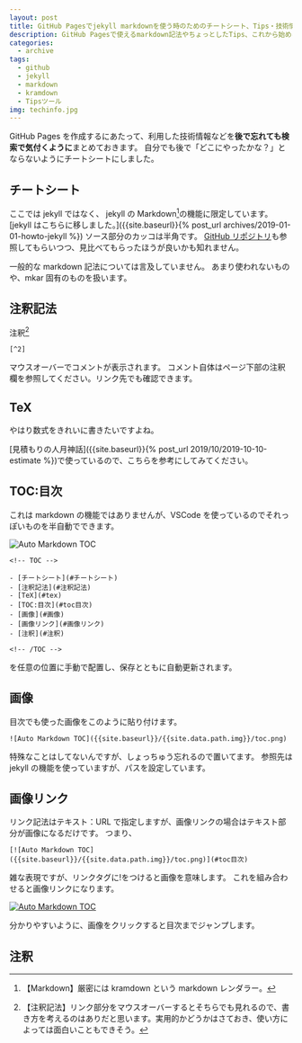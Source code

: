 ```yaml
---
layout: post
title: GitHub Pagesでjekyll markdownを使う時のためのチートシート、Tips・技術情報
description: GitHub Pagesで使えるmarkdown記法やちょっとしたTips、これから始める方向けに環境構築を残します。
categories:
  - archive
tags:
  - github
  - jekyll
  - markdown
  - kramdown
  - Tipsツール
img: techinfo.jpg
---
```


GitHub Pages を作成するにあたって、利用した技術情報などを**後で忘れても検索で気付くように**まとめておきます。
自分でも後で「どこにやったかな？」とならないようにチートシートにしました。

## チートシート

ここでは jekyll ではなく、 jekyll の Markdown[^1]の機能に限定しています。
[jekyll はこちらに移しました。]({{site.baseurl}}{% post_url archives/2019-01-01-howto-jekyll %})
ソース部分のカッコは半角です。
[GitHub リポジトリ]({{site.data.github.url}})も参照してもらいつつ、見比べてもらったほうが良いかも知れません。

一般的な markdown 記法については言及していません。
あまり使われないものや、mkar 固有のものを扱います。

## 注釈記法

注釈[^2]

```
[^2]
```

マウスオーバーでコメントが表示されます。
コメント自体はページ下部の注釈欄を参照してください。リンク先でも確認できます。

## TeX

やはり数式をきれいに書きたいですよね。

[見積もりの人月神話]({{site.baseurl}}{% post_url 2019/10/2019-10-10-estimate %})で使っているので、こちらを参考にしてみてください。

## TOC:目次

これは markdown の機能ではありませんが、VSCode を使っているのでそれっぽいものを半自動でできます。

![Auto Markdown TOC]({{site.baseurl}}/{{site.data.path.img}}/toc.png)

```
<!-- TOC -->

- [チートシート](#チートシート)
- [注釈記法](#注釈記法)
- [TeX](#tex)
- [TOC:目次](#toc目次)
- [画像](#画像)
- [画像リンク](#画像リンク)
- [注釈](#注釈)

<!-- /TOC -->
```

を任意の位置に手動で配置し、保存とともに自動更新されます。

## 画像

目次でも使った画像をこのように貼り付けます。

```
![Auto Markdown TOC]({{site.baseurl}}/{{site.data.path.img}}/toc.png)
```

特殊なことはしてないんですが、しょっちゅう忘れるので置いてます。
参照先は jekyll の機能を使っていますが、パスを設定しています。

## 画像リンク

リンク記法はテキスト：URL で指定しますが、画像リンクの場合はテキスト部分が画像になるだけです。
つまり、

```
[![Auto Markdown TOC]({{site.baseurl}}/{{site.data.path.img}}/toc.png)](#toc目次)
```

雑な表現ですが、リンクタグに!をつけると画像を意味します。
これを組み合わせると画像リンクになります。

[![Auto Markdown TOC]({{site.baseurl}}/{{site.data.path.img}}/toc.png)](#agenda)

分かりやすいように、画像をクリックすると目次までジャンプします。

## 注釈

[^1]: 【Markdown】厳密には kramdown という markdown レンダラー。
[^2]: 【注釈記法】リンク部分をマウスオーバーするとそちらでも見れるので、書き方を考えるのはありだと思います。実用的かどうかはさておき、使い方によっては面白いこともできそう。
